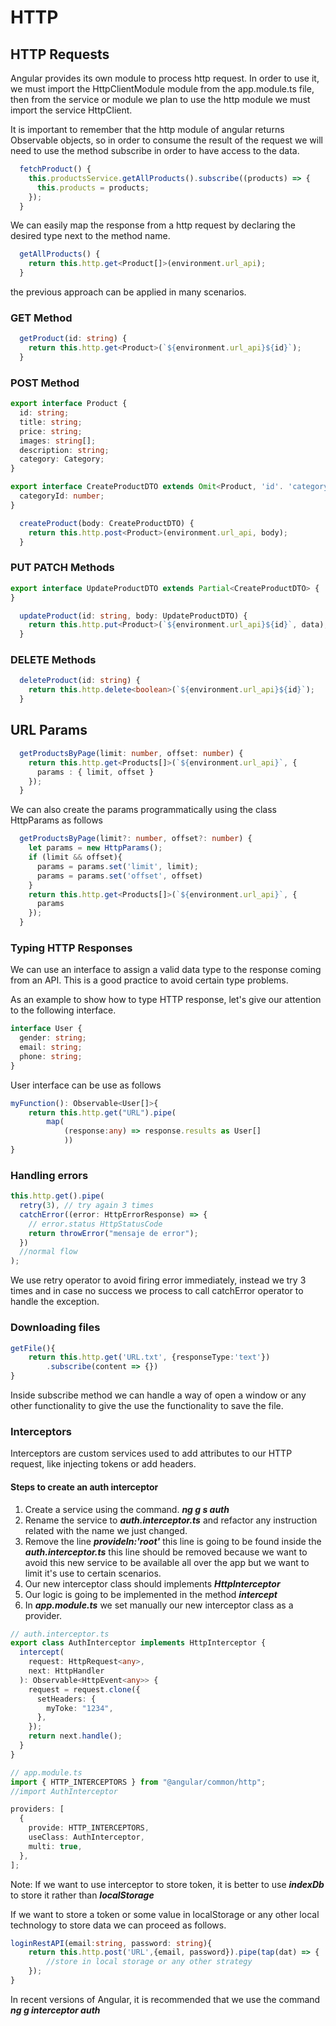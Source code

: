 # HTTP

## HTTP Requests

Angular provides its own module to process http request.
In order to use it, we must import the HttpClientModule module from the app.module.ts file, then from the service or module we plan to use the http module we must import the service HttpClient.

It is important to remember that the http module of angular returns Observable objects, so in order to consume the result of the request we will need to use the method subscribe in order to have access to the data.

```javascript
  fetchProduct() {
    this.productsService.getAllProducts().subscribe((products) => {
      this.products = products;
    });
  }
```

We can easily map the response from a http request by declaring the desired type next to the method name.

```typescript
  getAllProducts() {
    return this.http.get<Product[]>(environment.url_api);
  }
```

the previous approach can be applied in many scenarios.

### GET Method

```typescript
  getProduct(id: string) {
    return this.http.get<Product>(`${environment.url_api}${id}`);
  }
```

### POST Method

```typescript
export interface Product {
  id: string;
  title: string;
  price: string;
  images: string[];
  description: string;
  category: Category;
}

export interface CreateProductDTO extends Omit<Product, 'id'. 'category'> {
  categoryId: number;
}

  createProduct(body: CreateProductDTO) {
    return this.http.post<Product>(environment.url_api, body);
  }
```

### PUT PATCH Methods

```typescript
export interface UpdateProductDTO extends Partial<CreateProductDTO> {
}

  updateProduct(id: string, body: UpdateProductDTO) {
    return this.http.put<Product>(`${environment.url_api}${id}`, data);
  }
```

### DELETE Methods

```typescript
  deleteProduct(id: string) {
    return this.http.delete<boolean>(`${environment.url_api}${id}`);
  }
```

## URL Params

```typescript
  getProductsByPage(limit: number, offset: number) {
    return this.http.get<Products[]>(`${environment.url_api}`, {
      params : { limit, offset }
    });
  }
```

We can also create the params programmatically using the class HttpParams as follows

```typescript
  getProductsByPage(limit?: number, offset?: number) {
    let params = new HttpParams();
    if (limit && offset){
      params = params.set('limit', limit);
      params = params.set('offset', offset)
    }
    return this.http.get<Products[]>(`${environment.url_api}`, {
      params
    });
  }
```

### Typing HTTP Responses

We can use an interface to assign a valid data type to the response coming from an API. This is a good practice to avoid certain type problems.

As an example to show how to type HTTP response, let's give our attention to the following interface.

```typescript
interface User {
  gender: string;
  email: string;
  phone: string;
}
```

User interface can be use as follows

```typescript
myFunction(): Observable<User[]>{
    return this.http.get("URL").pipe(
        map(
            (response:any) => response.results as User[]
            ))
}
```

### Handling errors

```typescript
this.http.get().pipe(
  retry(3), // try again 3 times
  catchError((error: HttpErrorResponse) => {
    // error.status HttpStatusCode
    return throwError("mensaje de error");
  })
  //normal flow
);
```

We use retry operator to avoid firing error immediately, instead we try 3 times and in case no success we process to call catchError operator to handle the exception.

### Downloading files

```typescript
getFile(){
    return this.http.get('URL.txt', {responseType:'text'})
        .subscribe(content => {})
}
```

Inside subscribe method we can handle a way of open a window or any other functionality to give the use the functionality to save the file.

### Interceptors

Interceptors are custom services used to add attributes to our HTTP request, like injecting tokens or add headers.

#### Steps to create an auth interceptor

1. Create a service using the command. _**ng g s auth**_
2. Rename the service to _**auth.interceptor.ts**_ and refactor any instruction related with the name we just changed.
3. Remove the line _**provideIn:'root'**_ this line is going to be found inside the _**auth.interceptor.ts**_ this line should be removed because we want to avoid this new service to be available all over the app but we want to limit it's use to certain scenarios.
4. Our new interceptor class should implements _**HttpInterceptor**_
5. Our logic is going to be implemented in the method _**intercept**_
6. In _**app.module.ts**_ we set manually our new interceptor class as a provider.

```typescript
// auth.interceptor.ts
export class AuthInterceptor implements HttpInterceptor {
  intercept(
    request: HttpRequest<any>,
    next: HttpHandler
  ): Observable<HttpEvent<any>> {
    request = request.clone({
      setHeaders: {
        myToke: "1234",
      },
    });
    return next.handle();
  }
}
```

```typescript
// app.module.ts
import { HTTP_INTERCEPTORS } from "@angular/common/http";
//import AuthInterceptor

providers: [
  {
    provide: HTTP_INTERCEPTORS,
    useClass: AuthInterceptor,
    multi: true,
  },
];
```

Note: If we want to use interceptor to store token, it is better to use _**indexDb**_ to store it rather than _**localStorage**_

If we want to store a token or some value in localStorage or any other local technology to store data we can proceed as follows.

```typescript
loginRestAPI(email:string, password: string){
    return this.http.post('URL',{email, password}).pipe(tap(dat) => {
        //store in local storage or any other strategy
    });
}
```

In recent versions of Angular, it is recommended that we use the command _**ng g interceptor auth**_

<!--stackedit_data:
eyJoaXN0b3J5IjpbLTE5NDIyMzIwMjddfQ==
-->
